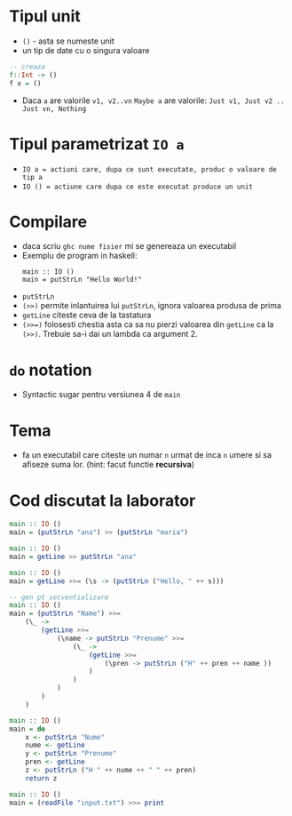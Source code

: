 Tipul unit
==========

* `()` - asta se numeste unit
* un tip de date cu o singura valoare


 ```haskell
 -- creaza
 f::Int -> ()
 f x = ()
 ```
* Daca `a` are valorile `v1, v2..vn`
  `Maybe a` are valorile: `Just v1, Just v2 .. Just vn, Nothing`

Tipul parametrizat `IO a`
=======================

* `IO a = actiuni care, dupa ce sunt executate, produc o valoare de tip a`
* `IO () = actiune care dupa ce este executat produce un unit`

Compilare
=========

* daca scriu `ghc nume fisier` mi se genereaza un executabil
* Exemplu de program in haskell:
  ```
  main :: IO ()
  main = putStrLn "Hello World!"
  ```
* `putStrLn`
* `(>>)` permite inlantuirea lui `putStrLn`, 
  ignora valoarea produsa de prima
* `getLine` citeste ceva de la tastatura
* `(>>=)` folosesti chestia asta ca sa nu pierzi valoarea din `getLine`
 ca la `(>>)`. Trebuie sa-i dai un lambda ca argument 2.

`do` notation
=============

* Syntactic sugar pentru versiunea 4 de `main`

Tema
====
* fa un executabil care citeste un numar `n` urmat de inca `n` umere 
 si sa afiseze suma lor. (hint: facut functie __recursiva__)

Cod discutat la laborator
=========================

```haskell
main :: IO ()
main = (putStrLn "ana") >> (putStrLn "maria")
```

```haskell
main :: IO ()
main = getLine >> putStrLn "ana"
```

```haskell
main :: IO ()
main = getLine >>= (\s -> (putStrLn ("Hello, " ++ s)))
```

```haskell
-- gen pt secventializare
main :: IO ()
main = (putStrLn "Name") >>= 
    (\_ -> 
        (getLine >>= 
            (\name -> putStrLn "Prenume" >>= 
                (\_ -> 
                    (getLine >>= 
                        (\pren -> putStrLn ("H" ++ pren ++ name ))
                    )
                )
            )
        )
    )
```


```haskell
main :: IO ()
main = do
    x <- putStrLn "Nume"
    nume <- getLine
    y <- putStrLn "Prenume"
    pren <- getLine
    z <- putStrLn ("H " ++ nume ++ " " ++ pren)
    return z
```

```haskell
main :: IO ()
main = (readFile "input.txt") >>= print

 ```
